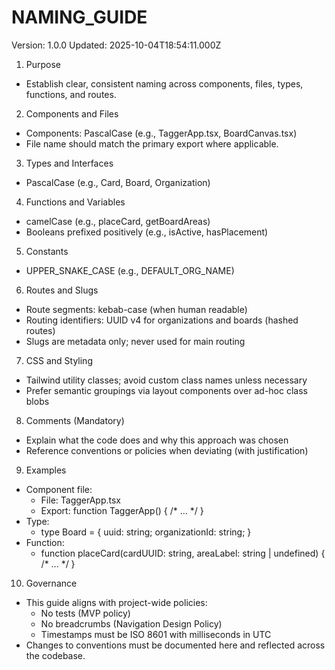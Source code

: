 # NAMING_GUIDE

Version: 1.0.0
Updated: 2025-10-04T18:54:11.000Z

1. Purpose
- Establish clear, consistent naming across components, files, types, functions, and routes.

2. Components and Files
- Components: PascalCase (e.g., TaggerApp.tsx, BoardCanvas.tsx)
- File name should match the primary export where applicable.

3. Types and Interfaces
- PascalCase (e.g., Card, Board, Organization)

4. Functions and Variables
- camelCase (e.g., placeCard, getBoardAreas)
- Booleans prefixed positively (e.g., isActive, hasPlacement)

5. Constants
- UPPER_SNAKE_CASE (e.g., DEFAULT_ORG_NAME)

6. Routes and Slugs
- Route segments: kebab-case (when human readable)
- Routing identifiers: UUID v4 for organizations and boards (hashed routes)
- Slugs are metadata only; never used for main routing

7. CSS and Styling
- Tailwind utility classes; avoid custom class names unless necessary
- Prefer semantic groupings via layout components over ad-hoc class blobs

8. Comments (Mandatory)
- Explain what the code does and why this approach was chosen
- Reference conventions or policies when deviating (with justification)

9. Examples
- Component file:
  - File: TaggerApp.tsx
  - Export: function TaggerApp() { /* ... */ }
- Type:
  - type Board = { uuid: string; organizationId: string; }
- Function:
  - function placeCard(cardUUID: string, areaLabel: string | undefined) { /* ... */ }

10. Governance
- This guide aligns with project-wide policies:
  - No tests (MVP policy)
  - No breadcrumbs (Navigation Design Policy)
  - Timestamps must be ISO 8601 with milliseconds in UTC
- Changes to conventions must be documented here and reflected across the codebase.